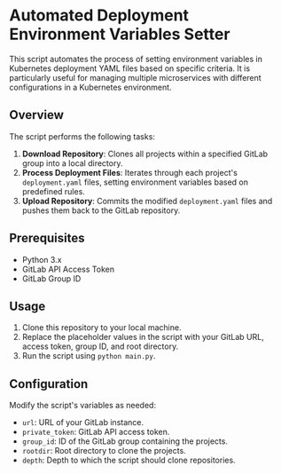 # Automated Deployment Environment Variables Setter

This script automates the process of setting environment variables in Kubernetes deployment YAML files based on specific criteria. It is particularly useful for managing multiple microservices with different configurations in a Kubernetes environment.

## Overview

The script performs the following tasks:

1. **Download Repository**: Clones all projects within a specified GitLab group into a local directory.
2. **Process Deployment Files**: Iterates through each project's `deployment.yaml` files, setting environment variables based on predefined rules.
3. **Upload Repository**: Commits the modified `deployment.yaml` files and pushes them back to the GitLab repository.

## Prerequisites

- Python 3.x
- GitLab API Access Token
- GitLab Group ID

## Usage

1. Clone this repository to your local machine.
2. Replace the placeholder values in the script with your GitLab URL, access token, group ID, and root directory.
3. Run the script using `python main.py`.

## Configuration

Modify the script's variables as needed:

- `url`: URL of your GitLab instance.
- `private_token`: GitLab API access token.
- `group_id`: ID of the GitLab group containing the projects.
- `rootdir`: Root directory to clone the projects.
- `depth`: Depth to which the script should clone repositories.

